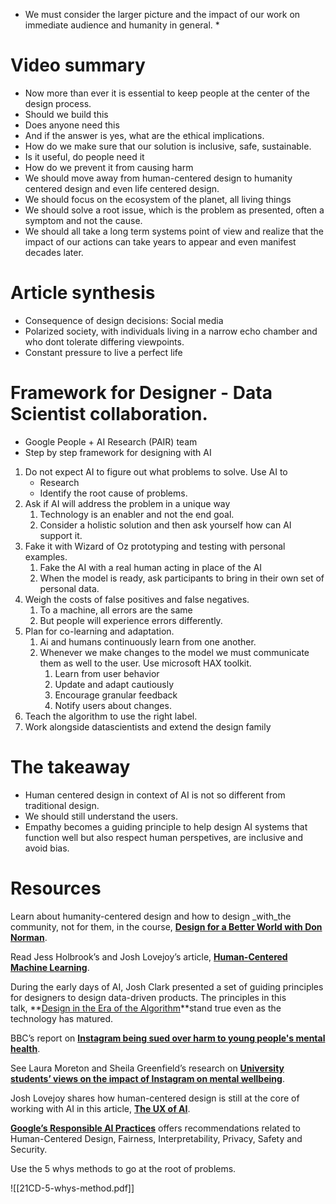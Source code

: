 * We must consider the larger picture and the impact of our work on immediate audience and humanity in general. *


# Video summary
- Now more than ever it is essential to keep people at the center of the design process. 
- Should we build this
- Does anyone need this
- And if the answer is yes, what are the ethical implications. 
- How do we make sure that our solution is inclusive, safe, sustainable. 
- Is it useful, do people need it
- How do we prevent it from causing harm
- We should move away from human-centered design to humanity centered design and even life centered design. 
- We should focus on the ecosystem of the planet, all living things
- We should solve a root issue, which is the problem as presented, often a symptom and not the cause. 
- We should all take a long term systems point of view and realize that the impact of our actions can take years to appear and even manifest decades later. 

# Article synthesis
- Consequence of design decisions: Social media
- Polarized society, with individuals living in a narrow echo chamber and who dont tolerate differing viewpoints. 
- Constant pressure to live a perfect life

# Framework for Designer - Data Scientist collaboration. 
* Google People + AI Research (PAIR) team
* Step by step framework for designing with AI


1. Do not expect AI to figure out what problems to solve. Use AI to
	* Research
	* Identify the root cause of problems. 
2. Ask if AI will address the problem in a unique way
	1. Technology is an enabler and not the end goal. 
	2. Consider a holistic solution and then ask yourself how can AI support it. 
3. Fake it with Wizard of Oz prototyping and testing with personal examples.
	1. Fake the AI with a real human acting in place of the AI
	2. When the model is ready, ask participants to bring in their own set of personal data. 
4. Weigh the costs of false positives and false negatives.
	1. To a machine, all errors are the same
	2. But people will experience errors differently. 
5. Plan for co-learning and adaptation. 
	1. Ai and humans continuously learn from one another. 
	2. Whenever we make changes to the model we must communicate them as well to the user. Use microsoft HAX toolkit. 
		1. Learn from user behavior
		2. Update and adapt cautiously
		3. Encourage granular feedback
		4. Notify users about changes. 
6. Teach the algorithm to use the right label. 
7. Work alongside datascientists and extend the design family

# The takeaway
- Human centered design in context of AI is not so different from traditional design. 
- We should still understand the users. 
- Empathy becomes a guiding principle to help design AI systems that function well but also respect human perspetives, are inclusive and avoid bias. 

# Resources
Learn about humanity-centered design and how to design _with_the community, not for them, in the course, **[Design for a Better World with Don Norman](https://www.interaction-design.org/courses/design-for-a-better-world-with-don-norman-course)**.

Read Jess Holbrook’s and Josh Lovejoy’s article, **[Human-Centered Machine Learning](https://medium.com/google-design/human-centered-machine-learning-a770d10562cd)**.

During the early days of AI, Josh Clark presented a set of guiding principles for designers to design data-driven products. The principles in this talk, **[Design in the Era of the Algorithm](https://bigmedium.com/speaking/design-in-the-era-of-the-algorithm.html)**stand true even as the technology has matured.

BBC’s report on **[Instagram being sued over harm to young people's mental health](https://www.bbc.com/news/business-67207829)**. 

See Laura Moreton and Sheila Greenfield’s research on **[University students’ views on the impact of Instagram on mental wellbeing](https://doi.org/10.1186/s40359-022-00743-6)**. 

Josh Lovejoy shares how human-centered design is still at the core of working with AI in this article, **[The UX of AI](https://design.google/library/ux-ai)**. 

**[Google’s Responsible AI Practices](https://ai.google/responsibility/responsible-ai-practices/)** offers recommendations related to Human-Centered Design, Fairness, Interpretability, Privacy, Safety and Security.

Use the 5 whys methods to go at the root of problems. 

![[21CD-5-whys-method.pdf]]